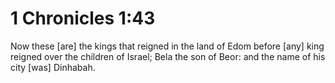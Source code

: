 # 1 Chronicles 1:43

Now these [are] the kings that reigned in the land of Edom before [any] king reigned over the children of Israel; Bela the son of Beor: and the name of his city [was] Dinhabah.